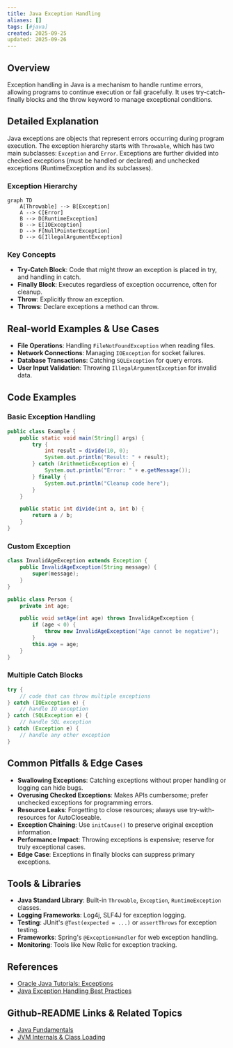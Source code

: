 ```yaml
---
title: Java Exception Handling
aliases: []
tags: [#java]
created: 2025-09-25
updated: 2025-09-26
---
```


## Overview

Exception handling in Java is a mechanism to handle runtime errors, allowing programs to continue execution or fail gracefully. It uses try-catch-finally blocks and the throw keyword to manage exceptional conditions.

## Detailed Explanation

Java exceptions are objects that represent errors occurring during program execution. The exception hierarchy starts with `Throwable`, which has two main subclasses: `Exception` and `Error`. Exceptions are further divided into checked exceptions (must be handled or declared) and unchecked exceptions (RuntimeException and its subclasses).

### Exception Hierarchy

```mermaid
graph TD
    A[Throwable] --> B[Exception]
    A --> C[Error]
    B --> D[RuntimeException]
    B --> E[IOException]
    D --> F[NullPointerException]
    D --> G[IllegalArgumentException]
```

### Key Concepts

- **Try-Catch Block**: Code that might throw an exception is placed in try, and handling in catch.
- **Finally Block**: Executes regardless of exception occurrence, often for cleanup.
- **Throw**: Explicitly throw an exception.
- **Throws**: Declare exceptions a method can throw.

## Real-world Examples & Use Cases

- **File Operations**: Handling `FileNotFoundException` when reading files.
- **Network Connections**: Managing `IOException` for socket failures.
- **Database Transactions**: Catching `SQLException` for query errors.
- **User Input Validation**: Throwing `IllegalArgumentException` for invalid data.

## Code Examples

### Basic Exception Handling

```java
public class Example {
    public static void main(String[] args) {
        try {
            int result = divide(10, 0);
            System.out.println("Result: " + result);
        } catch (ArithmeticException e) {
            System.out.println("Error: " + e.getMessage());
        } finally {
            System.out.println("Cleanup code here");
        }
    }

    public static int divide(int a, int b) {
        return a / b;
    }
}
```

### Custom Exception

```java
class InvalidAgeException extends Exception {
    public InvalidAgeException(String message) {
        super(message);
    }
}

public class Person {
    private int age;

    public void setAge(int age) throws InvalidAgeException {
        if (age < 0) {
            throw new InvalidAgeException("Age cannot be negative");
        }
        this.age = age;
    }
}
```

### Multiple Catch Blocks

```java
try {
    // code that can throw multiple exceptions
} catch (IOException e) {
    // handle IO exception
} catch (SQLException e) {
    // handle SQL exception
} catch (Exception e) {
    // handle any other exception
}
```

## Common Pitfalls & Edge Cases

- **Swallowing Exceptions**: Catching exceptions without proper handling or logging can hide bugs.
- **Overusing Checked Exceptions**: Makes APIs cumbersome; prefer unchecked exceptions for programming errors.
- **Resource Leaks**: Forgetting to close resources; always use try-with-resources for AutoCloseable.
- **Exception Chaining**: Use `initCause()` to preserve original exception information.
- **Performance Impact**: Throwing exceptions is expensive; reserve for truly exceptional cases.
- **Edge Case**: Exceptions in finally blocks can suppress primary exceptions.

## Tools & Libraries

- **Java Standard Library**: Built-in `Throwable`, `Exception`, `RuntimeException` classes.
- **Logging Frameworks**: Log4j, SLF4J for exception logging.
- **Testing**: JUnit's `@Test(expected = ...)` or `assertThrows` for exception testing.
- **Frameworks**: Spring's `@ExceptionHandler` for web exception handling.
- **Monitoring**: Tools like New Relic for exception tracking.

## References

- [Oracle Java Tutorials: Exceptions](https://docs.oracle.com/javase/tutorial/essential/exceptions/)
- [Java Exception Handling Best Practices](https://www.baeldung.com/java-exceptions)

## Github-README Links & Related Topics

- [Java Fundamentals](../java-fundamentals/README.md)
- [JVM Internals & Class Loading](../jvm-internals-and-class-loading/README.md)